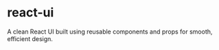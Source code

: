 # react-ui
A clean React UI built using reusable components and props for smooth, efficient design.
